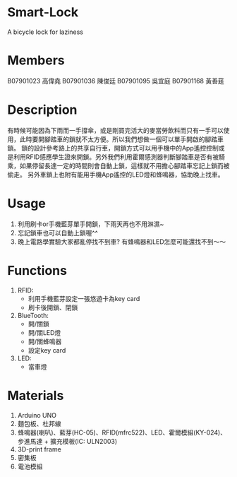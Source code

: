 # Smart-Lock
A bicycle lock for laziness 

# Members
B07901023 高偉堯
B07901036 陳俊廷
B07901095 吳宜庭
B07901168 黃善莛

# Description
有時候可能因為下雨而一手撐傘，或是剛買完活大的麥當勞飲料而只有一手可以使用，此時要開腳踏車的鎖就不太方便。所以我們想做一個可以單手開啟的腳踏車鎖。
鎖的設計參考路上的共享自行車，開鎖方式可以用手機中的App遙控控制或是利用RFID感應學生證來開鎖。另外我們利用霍爾感測器判斷腳踏車是否有被騎乘，如果停留長達一定的時間則會自動上鎖，這樣就不用擔心腳踏車忘記上鎖而被偷走。
另外車鎖上也附有能用手機App遙控的LED燈和蜂鳴器，協助晚上找車。

# Usage
1. 利用刷卡or手機藍芽單手開鎖，下雨天再也不用淋濕~
2. 忘記鎖車也可以自動上鎖喔^^
3. 晚上電路學實驗大家都亂停找不到車? 有蜂鳴器和LED怎麼可能還找不到～～

# Functions
1. RFID:
    * 利用手機藍芽設定一張悠遊卡為key card
    * 刷卡後開鎖、閉鎖
2. BlueTooth:
    * 開/關鎖 
    * 開/關LED燈 
    * 開/關蜂鳴器 
    * 設定key card
3. LED:
    * 當車燈

# Materials
1. Arduino UNO
2. 麵包板、杜邦線
3. 蜂鳴器(喇叭)、藍芽(HC-05)、RFID(mfrc522)、LED、霍爾模組(KY-024)、步進馬達 + 擴充模板(IC: ULN2003)
4. 3D-print frame
5. 密集板
6. 電池模組
